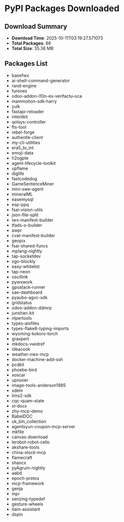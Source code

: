 # PyPI Packages Downloaded

## Download Summary
- **Download Time**: 2025-10-11T03:19:27.571073
- **Total Packages**: 86
- **Total Size**: 35.36 MB

## Packages List
- basefwx
- ai-shell-command-generator
- rand-engine
- furones
- odoo-addon-l10n-es-verifactu-oca
- mammotion-sdk-harry
- yulk
- fastapi-reloader
- intentkit
- qolsys-controller
- fts-tool
- rebel-forge
- authentik-client
- my-cli-utilities
- era5_to_int
- emoji-data
- h2ogpte
- agent-lifecycle-toolkit
- upflame
- diglife
- fastcodedog
- GameSentenceMiner
- mini-swe-agent
- mineralML
- easemysql
- esp-ppq
- fsai-vision-utils
- json-file-split
- iwx-manifest-builder
- tfads-o-builder
- awpr
- cvat-manifest-builder
- geopix
- fsai-shared-funcs
- mplang-nightly
- tap-socketdev
- xgo-blockly
- easy-whitelist
- tap-neon
- oscillink
- pywxwork
- gpustack-runner
- sae-dashboard
- pyaubo-agvc-sdk
- gridstatus
- odoo-addon-ddmrp
- junshan-kit
- nlpertools
- types-aiofiles
- types-flake8-typing-imports
- wyoming-kokoro-torch
- graxpert
- mkdocs-vwidref
- ideacook
- weather-nws-mcp
- docker-machine-add-ssh
- pcdkit
- phoebe-bird
- xoscar
- uproxier
- image-tools-anderson1985
- xdem
- lims2-sdk
- cqc-quam-state
- xl-docx
- zhy-mcp-demo
- BabelDOC
- uk_bin_collection
- agentsyun-coupon-mcp-server
- mkfile
- canvas-download
- lerobot-robot-cello
- akshare-tools
- china-stock-mcp
- flamecraft
- shancx
- pyAgrum-nightly
- aabd
- epoch-protos
- mcp-framework
- genja
- mpr
- senzing-typedef
- gesture-wheels
- itam-assistant
- dspin
